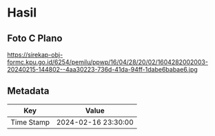 # Hasil

## Foto C Plano

https://sirekap-obj-formc.kpu.go.id/6254/pemilu/ppwp/16/04/28/20/02/1604282002003-20240215-144802--4aa30223-736d-41da-94ff-1dabe6babae6.jpg


## Metadata

| Key        | Value               |
| ---------- | ------------------- |
| Time Stamp | 2024-02-16 23:30:00 |



